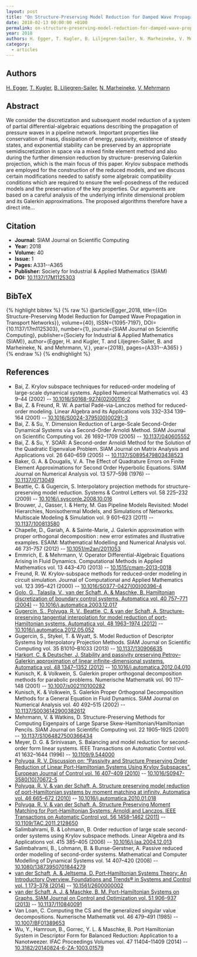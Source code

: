 ```yaml
---
layout: post
title: "On Structure-Preserving Model Reduction for Damped Wave Propagation in Transport Networks"
date: 2018-02-13 00:00:00 +0100
permalink: on-structure-preserving-model-reduction-for-damped-wave-propagation-in-transport-networks
year: 2018
authors: H. Egger, T. Kugler, B. Liljegren-Sailer, N. Marheineke, V. Mehrmann
category:
  - articles
---
```

 
## Authors
[H. Egger](authors/herbert_egger), [T. Kugler](authors/t_kugler), [B. Liljegren-Sailer](authors/bjorn_liljegren_sailer), [N. Marheineke](authors/nicole_marheineke), [V. Mehrmann](authors/volker_mehrmann)
 
## Abstract
We consider the discretization and subsequent model reduction of a system of partial differential-algebraic equations describing the propagation of pressure waves in a pipeline network. Important properties like conservation of mass, dissipation of energy, passivity, existence of steady states, and exponential stability can be preserved by an appropriate semidiscretization in space via a mixed finite element method and also during the further dimension reduction by structure- preserving Galerkin projection, which is the main focus of this paper. Krylov subspace methods are employed for the construction of the reduced models, and we discuss certain modifications needed to satisfy some algebraic compatibility conditions which are required to ensure the well-posedness of the reduced models and the preservation of the key properties. Our arguments are based on a careful analysis of the underlying infinite dimensional problem and its Galerkin approximations. The proposed algorithms therefore have a direct inte...
 
## Citation
- **Journal:** SIAM Journal on Scientific Computing
- **Year:** 2018
- **Volume:** 40
- **Issue:** 1
- **Pages:** A331--A365
- **Publisher:** Society for Industrial & Applied Mathematics (SIAM)
- **DOI:** [10.1137/17M1125303](https://doi.org/10.1137/17M1125303)
 
## BibTeX
{% highlight bibtex %}
{% raw %}
@article{Egger_2018,
  title={{On Structure-Preserving Model Reduction for Damped Wave Propagation in Transport Networks}},
  volume={40},
  ISSN={1095-7197},
  DOI={10.1137/17m1125303},
  number={1},
  journal={SIAM Journal on Scientific Computing},
  publisher={Society for Industrial & Applied Mathematics (SIAM)},
  author={Egger, H. and Kugler, T. and Liljegren-Sailer, B. and Marheineke, N. and Mehrmann, V.},
  year={2018},
  pages={A331--A365}
}
{% endraw %}
{% endhighlight %}
 
## References
- Bai, Z. Krylov subspace techniques for reduced-order modeling of large-scale dynamical systems. Applied Numerical Mathematics vol. 43 9–44 (2002) -- [10.1016/S0168-9274(02)00116-2](https://doi.org/10.1016/S0168-9274(02)00116-2)
- Bai, Z. & Freund, R. W. A partial Padé-via-Lanczos method for reduced-order modeling. Linear Algebra and its Applications vols 332–334 139–164 (2001) -- [10.1016/S0024-3795(00)00291-3](https://doi.org/10.1016/S0024-3795(00)00291-3)
- Bai, Z. & Su, Y. Dimension Reduction of Large-Scale Second-Order Dynamical Systems via a Second-Order Arnoldi Method. SIAM Journal on Scientific Computing vol. 26 1692–1709 (2005) -- [10.1137/040605552](https://doi.org/10.1137/040605552)
- Bai, Z. & Su, Y. SOAR: A Second-order Arnoldi Method for the Solution of the Quadratic Eigenvalue Problem. SIAM Journal on Matrix Analysis and Applications vol. 26 640–659 (2005) -- [10.1137/S0895479803438523](https://doi.org/10.1137/S0895479803438523)
- Baker, G. A. & Dougalis, V. A. The Effect of Quadrature Errors on Finite Element Approximations for Second Order Hyperbolic Equations. SIAM Journal on Numerical Analysis vol. 13 577–598 (1976) -- [10.1137/0713049](https://doi.org/10.1137/0713049)
- Beattie, C. & Gugercin, S. Interpolatory projection methods for structure-preserving model reduction. Systems &amp; Control Letters vol. 58 225–232 (2009) -- [10.1016/j.sysconle.2008.10.016](https://doi.org/10.1016/j.sysconle.2008.10.016)
- Brouwer, J., Gasser, I. & Herty, M. Gas Pipeline Models Revisited: Model Hierarchies, Nonisothermal Models, and Simulations of Networks. Multiscale Modeling &amp; Simulation vol. 9 601–623 (2011) -- [10.1137/100813580](https://doi.org/10.1137/100813580)
- Chapelle, D., Gariah, A. & Sainte-Marie, J. Galerkin approximation with proper orthogonal decomposition : new error estimates and illustrative examples. ESAIM: Mathematical Modelling and Numerical Analysis vol. 46 731–757 (2012) -- [10.1051/m2an/2011053](https://doi.org/10.1051/m2an/2011053)
- Emmrich, E. & Mehrmann, V. Operator Differential-Algebraic Equations Arising in Fluid Dynamics. Computational Methods in Applied Mathematics vol. 13 443–470 (2013) -- [10.1515/cmam-2013-0018](https://doi.org/10.1515/cmam-2013-0018)
- Freund, R. W. Krylov-subspace methods for reduced-order modeling in circuit simulation. Journal of Computational and Applied Mathematics vol. 123 395–421 (2000) -- [10.1016/S0377-0427(00)00396-4](https://doi.org/10.1016/S0377-0427(00)00396-4)
- [Golo, G., Talasila, V., van der Schaft, A. & Maschke, B. Hamiltonian discretization of boundary control systems. Automatica vol. 40 757–771 (2004)](hamiltonian-discretization-of-boundary-control-systems) -- [10.1016/j.automatica.2003.12.017](https://doi.org/10.1016/j.automatica.2003.12.017)
- [Gugercin, S., Polyuga, R. V., Beattie, C. & van der Schaft, A. Structure-preserving tangential interpolation for model reduction of port-Hamiltonian systems. Automatica vol. 48 1963–1974 (2012)](structure-preserving-tangential-interpolation-for-model-reduction-of-port-hamiltonian-systems) -- [10.1016/j.automatica.2012.05.052](https://doi.org/10.1016/j.automatica.2012.05.052)
- Gugercin, S., Stykel, T. & Wyatt, S. Model Reduction of Descriptor Systems by Interpolatory Projection Methods. SIAM Journal on Scientific Computing vol. 35 B1010–B1033 (2013) -- [10.1137/130906635](https://doi.org/10.1137/130906635)
- [Harkort, C. & Deutscher, J. Stability and passivity preserving Petrov–Galerkin approximation of linear infinite-dimensional systems. Automatica vol. 48 1347–1352 (2012)](stability-and-passivity-preserving-petrov-galerkin-approximation-of-linear-infinite-dimensional-systems) -- [10.1016/j.automatica.2012.04.010](https://doi.org/10.1016/j.automatica.2012.04.010)
- Kunisch, K. & Volkwein, S. Galerkin proper orthogonal decomposition methods for parabolic problems. Numerische Mathematik vol. 90 117–148 (2001) -- [10.1007/s002110100282](https://doi.org/10.1007/s002110100282)
- Kunisch, K. & Volkwein, S. Galerkin Proper Orthogonal Decomposition Methods for a General Equation in Fluid Dynamics. SIAM Journal on Numerical Analysis vol. 40 492–515 (2002) -- [10.1137/S0036142900382612](https://doi.org/10.1137/S0036142900382612)
- Mehrmann, V. & Watkins, D. Structure-Preserving Methods for Computing Eigenpairs of Large Sparse Skew-Hamiltonian/Hamiltonian Pencils. SIAM Journal on Scientific Computing vol. 22 1905–1925 (2001) -- [10.1137/S1064827500366434](https://doi.org/10.1137/S1064827500366434)
- Meyer, D. G. & Srinivasan, S. Balancing and model reduction for second-order form linear systems. IEEE Transactions on Automatic Control vol. 41 1632–1644 (1996) -- [10.1109/9.544000](https://doi.org/10.1109/9.544000)
- [Polyuga, R. V. Discussion on: “Passivity and Structure Preserving Order Reduction of Linear Port-Hamiltonian Systems Using Krylov Subspaces”. European Journal of Control vol. 16 407–409 (2010)](discussion-on-passivity-and-structure-preserving-order-reduction-of-linear-port-hamiltonian-systems-using-krylov-subspaces) -- [10.1016/S0947-3580(10)70672-5](https://doi.org/10.1016/S0947-3580(10)70672-5)
- [Polyuga, R. V. & van der Schaft, A. Structure preserving model reduction of port-Hamiltonian systems by moment matching at infinity. Automatica vol. 46 665–672 (2010)](structure-preserving-model-reduction-of-port-hamiltonian-systems-by-moment-matching-at-infinity) -- [10.1016/j.automatica.2010.01.018](https://doi.org/10.1016/j.automatica.2010.01.018)
- [Polyuga, R. V. & van der Schaft, A. Structure Preserving Moment Matching for Port-Hamiltonian Systems: Arnoldi and Lanczos. IEEE Transactions on Automatic Control vol. 56 1458–1462 (2011)](structure-preserving-moment-matching-for-port-hamiltonian-systems-arnoldi-and-lanczos) -- [10.1109/TAC.2011.2128650](https://doi.org/10.1109/TAC.2011.2128650)
- Salimbahrami, B. & Lohmann, B. Order reduction of large scale second-order systems using Krylov subspace methods. Linear Algebra and its Applications vol. 415 385–405 (2006) -- [10.1016/j.laa.2004.12.013](https://doi.org/10.1016/j.laa.2004.12.013)
- Salimbahrami, B., Lohmann, B. & Bunse-Gerstner, A. Passive reduced order modelling of second-order systems. Mathematical and Computer Modelling of Dynamical Systems vol. 14 407–420 (2008) -- [10.1080/13873950701844279](https://doi.org/10.1080/13873950701844279)
- [van der Schaft, A. & Jeltsema, D. Port-Hamiltonian Systems Theory: An Introductory Overview. Foundations and Trends® in Systems and Control vol. 1 173–378 (2014)](port-hamiltonian-systems-theory-an-introductory-overview-journal) -- [10.1561/2600000002](https://doi.org/10.1561/2600000002)
- [van der Schaft, A. J. & Maschke, B. M. Port-Hamiltonian Systems on Graphs. SIAM Journal on Control and Optimization vol. 51 906–937 (2013)](port-hamiltonian-systems-on-graphs) -- [10.1137/110840091](https://doi.org/10.1137/110840091)
- Van Loan, C. Computing the CS and the generalized singular value decompositions. Numerische Mathematik vol. 46 479–491 (1985) -- [10.1007/BF01389653](https://doi.org/10.1007/BF01389653)
- Wu, Y., Hamroun, B., Gorrec, Y. L. & Maschke, B. Port Hamiltonian System in Descriptor Form for Balanced Reduction: Application to a Nanotweezer. IFAC Proceedings Volumes vol. 47 11404–11409 (2014) -- [10.3182/20140824-6-ZA-1003.01579](https://doi.org/10.3182/20140824-6-ZA-1003.01579)

